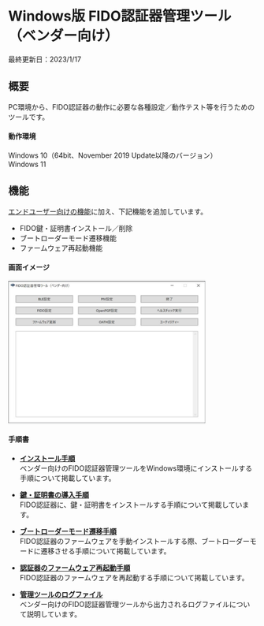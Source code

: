 # Windows版 FIDO認証器管理ツール（ベンダー向け）

最終更新日：2023/1/17

## 概要
PC環境から、FIDO認証器の動作に必要な各種設定／動作テスト等を行うためのツールです。

#### 動作環境
Windows 10（64bit、November 2019 Update以降のバージョン）<br>
Windows 11

## 機能
[エンドユーザー向けの機能](README.md)に加え、下記機能を追加しています。

* FIDO鍵・証明書インストール／削除
* ブートローダーモード遷移機能
* ファームウェア再起動機能

#### 画面イメージ
<img src="assets08/0001.jpg" width="400">

#### 手順書

- <b>[インストール手順](../../MaintenanceTool/dotNET/DEVTOOLINST.md)</b><br>
ベンダー向けのFIDO認証器管理ツールをWindows環境にインストールする手順について掲載しています。

- <b>[鍵・証明書の導入手順](../../MaintenanceTool/dotNET/ATTESTATION.md)</b><br>
FIDO認証器に、鍵・証明書をインストールする手順について掲載しています。

- <b>[ブートローダーモード遷移手順](../../MaintenanceTool/dotNET/BOOTLOADERMODE.md)</b><br>
FIDO認証器のファームウェアを手動インストールする際、ブートローダーモードに遷移させる手順について掲載しています。

- <b>[認証器のファームウェア再起動手順](../../MaintenanceTool/dotNET/RESETFIRMWARE.md)</b><br>
FIDO認証器のファームウェアを再起動する手順について掲載しています。

- <b>[管理ツールのログファイル](../../MaintenanceTool/dotNET/DEVTOOLLOG.md)</b><br>
ベンダー向けのFIDO認証器管理ツールから出力されるログファイルについて説明しています。
